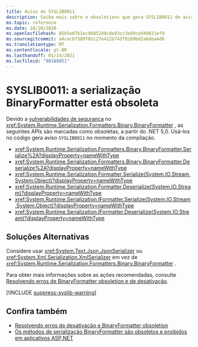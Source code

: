 ```yaml
---
title: Aviso de SYSLIB0011
description: Saiba mais sobre o obsoletions que gera SYSLIB0011 de aviso de tempo de compilação.
ms.topic: reference
ms.date: 10/20/2020
ms.openlocfilehash: 85b5e07b1ecd6852d8c8e93cc3e89ced4b021ef9
ms.sourcegitcommit: a4cecb7389f02c27e412b743f9189bd2a6dea4d6
ms.translationtype: MT
ms.contentlocale: pt-BR
ms.lasthandoff: 01/14/2021
ms.locfileid: "98189851"
---
```

# <a name="syslib0011-binaryformatter-serialization-is-obsolete"></a>SYSLIB0011: a serialização BinaryFormatter está obsoleta

Devido a [vulnerabilidades de segurança](../../../standard/serialization/binaryformatter-security-guide.md#binaryformatter-security-vulnerabilities) no <xref:System.Runtime.Serialization.Formatters.Binary.BinaryFormatter> , as seguintes APIs são marcadas como obsoletas, a partir do .NET 5,0. Usá-los no código gera aviso `SYSLIB0011` no momento da compilação.

- <xref:System.Runtime.Serialization.Formatters.Binary.BinaryFormatter.Serialize%2A?displayProperty=nameWithType>
- <xref:System.Runtime.Serialization.Formatters.Binary.BinaryFormatter.Deserialize%2A?displayProperty=nameWithType>
- <xref:System.Runtime.Serialization.Formatter.Serialize(System.IO.Stream,System.Object)?displayProperty=nameWithType>
- <xref:System.Runtime.Serialization.Formatter.Deserialize(System.IO.Stream)?displayProperty=nameWithType>
- <xref:System.Runtime.Serialization.IFormatter.Serialize(System.IO.Stream,System.Object)?displayProperty=nameWithType>
- <xref:System.Runtime.Serialization.IFormatter.Deserialize(System.IO.Stream)?displayProperty=nameWithType>

## <a name="workarounds"></a>Soluções Alternativas

Considere usar <xref:System.Text.Json.JsonSerializer> ou <xref:System.Xml.Serialization.XmlSerializer> em vez de <xref:System.Runtime.Serialization.Formatters.Binary.BinaryFormatter> .

Para obter mais informações sobre as ações recomendadas, consulte [Resolvendo erros de BinaryFormatter obsoletion e de desativação](../../../standard/serialization/binaryformatter-security-guide.md).

[!INCLUDE [suppress-syslib-warning](../../../../includes/suppress-syslib-warning.md)]

## <a name="see-also"></a>Confira também

- [Resolvendo erros de desativação e BinaryFormatter obsoletion](../../../standard/serialization/binaryformatter-security-guide.md)
- [Os métodos de serialização BinaryFormatter são obsoletos e proibidos em aplicativos ASP.NET](../core-libraries/5.0/binaryformatter-serialization-obsolete.md)
